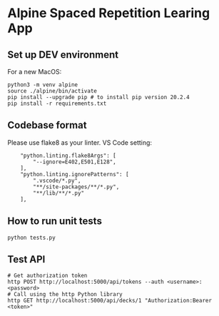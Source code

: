 # Alpine Spaced Repetition Learing App

## Set up DEV environment
For a new MacOS:
```
python3 -m venv alpine
source ./alpine/bin/activate
pip install --upgrade pip # to install pip version 20.2.4
pip install -r requirements.txt
```

## Codebase format
Please use flake8 as your linter.
VS Code setting:
```
    "python.linting.flake8Args": [
        "--ignore=E402,E501,E128",
    ],
    "python.linting.ignorePatterns": [
        ".vscode/*.py",
        "**/site-packages/**/*.py",
        "**/lib/**/*.py"
    ],
```

## How to run unit tests
```
python tests.py
```

## Test API
```
# Get authorization token
http POST http://localhost:5000/api/tokens --auth <username>:<password>
# Call using the http Python library
http GET http://localhost:5000/api/decks/1 "Authorization:Bearer <token>"
```
